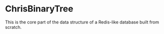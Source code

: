 # ChrisBinaryTree
This is the core part of the data structure of a Redis-like database built from scratch.
